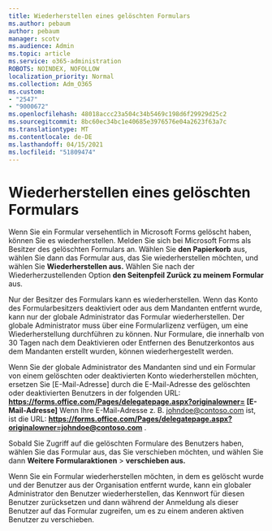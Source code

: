 ```yaml
---
title: Wiederherstellen eines gelöschten Formulars
ms.author: pebaum
author: pebaum
manager: scotv
ms.audience: Admin
ms.topic: article
ms.service: o365-administration
ROBOTS: NOINDEX, NOFOLLOW
localization_priority: Normal
ms.collection: Adm_O365
ms.custom:
- "2547"
- "9000672"
ms.openlocfilehash: 48018accc23a504c34b5469c198d6f29929d25c2
ms.sourcegitcommit: 8bc60ec34bc1e40685e3976576e04a2623f63a7c
ms.translationtype: MT
ms.contentlocale: de-DE
ms.lasthandoff: 04/15/2021
ms.locfileid: "51809474"
---
```

# <a name="restore-a-deleted-form"></a>Wiederherstellen eines gelöschten Formulars

Wenn Sie ein Formular versehentlich in Microsoft Forms gelöscht haben, können Sie es wiederherstellen. Melden Sie sich bei Microsoft Forms als Besitzer des gelöschten Formulars an. Wählen Sie **den Papierkorb** aus, wählen Sie dann das Formular aus, das Sie wiederherstellen möchten, und wählen Sie **Wiederherstellen aus.** Wählen Sie nach der Wiederherzustellenden Option **den Seitenpfeil Zurück zu meinem Formular** aus.

Nur der Besitzer des Formulars kann es wiederherstellen. Wenn das Konto des Formularbesitzers deaktiviert oder aus dem Mandanten entfernt wurde, kann nur der globale Administrator das Formular wiederherstellen. Der globale Administrator muss über eine Formularlizenz verfügen, um eine Wiederherstellung durchführen zu können. Nur Formulare, die innerhalb von 30 Tagen nach dem Deaktivieren oder Entfernen des Benutzerkontos aus dem Mandanten erstellt wurden, können wiederhergestellt werden.

Wenn Sie der globale Administrator des Mandanten sind und ein Formular von einem gelöschten oder deaktivierten Konto wiederherstellen möchten, ersetzen Sie [E-Mail-Adresse] durch die E-Mail-Adresse des gelöschten oder deaktivierten Benutzers in der folgenden URL: **https://forms.office.com/Pages/delegatepage.aspx?originalowner= [E-Mail-Adresse]** Wenn Ihre E-Mail-Adresse z. B. johndoe@contoso.com ist, ist die URL: **https://forms.office.com/Pages/delegatepage.aspx?originalowner=johndoe@contoso.com** . 

Sobald Sie Zugriff auf die gelöschten Formulare des Benutzers haben, wählen Sie das Formular aus, das Sie verschieben möchten, und wählen Sie dann **Weitere Formularaktionen**  >  **verschieben aus.**

Wenn Sie ein Formular wiederherstellen möchten, in dem es gelöscht wurde und der Benutzer aus der Organisation entfernt wurde, kann ein globaler Administrator den Benutzer wiederherstellen, das Kennwort für diesen Benutzer zurücksetzen und dann während der Anmeldung als dieser Benutzer auf das Formular zugreifen, um es zu einem anderen aktiven Benutzer zu verschieben. 